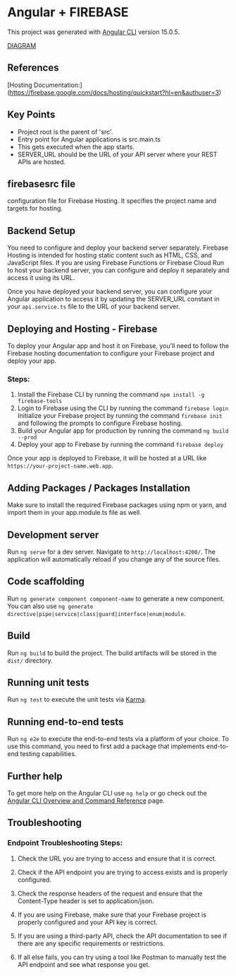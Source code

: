 # Angular + FIREBASE

This project was generated with [Angular CLI](https://github.com/angular/angular-cli) version 15.0.5.


[DIAGRAM](./out/src/Example/Example.png)




## References 

[Hosting Documentation:]
(https://firebase.google.com/docs/hosting/quickstart?hl=en&authuser=3)


## Key Points 

- Project root is the parent of 'src'.
- Entry point for Angular applications is src.main.ts
- This gets executed when the app starts.
- SERVER_URL should be the URL of your API server where your REST APIs are hosted. 


## firebasesrc file 
configuration file for Firebase Hosting. It specifies the project name and targets for hosting.

## Backend Setup
You need to configure and deploy your backend server separately.
Firebase Hosting is intended for hosting static content such as HTML, CSS, and JavaScript files. If you are using Firebase Functions or Firebase Cloud Run to host your backend server, you can configure and deploy it separately and access it using its URL.

Once you have deployed your backend server, you can configure your Angular application to access it by updating the SERVER_URL constant in your `api.service.ts` file to the URL of your backend server.


## Deploying and Hosting - Firebase
To deploy your Angular app and host it on Firebase, you'll need to follow the Firebase hosting documentation to configure your Firebase project and deploy your app.
### Steps:
1. Install the Firebase CLI by running the command `npm install -g firebase-tools`
2. Login to Firebase using the CLI by running the command `firebase login` Initialize your Firebase project by running the command `firebase init` and following the prompts to configure Firebase hosting. 
3. Build your Angular app for production by running the command `ng build --prod`
4. Deploy your app to Firebase by running the command `firebase deploy`

Once your app is deployed to Firebase, it will be hosted at a URL like `https://your-project-name.web.app`.


## Adding Packages / Packages Installation
Make sure to install the required Firebase packages using npm or yarn, and import them in your app.module.ts file as well.



## Development server

Run `ng serve` for a dev server. Navigate to `http://localhost:4200/`. The application will automatically reload if you change any of the source files.

## Code scaffolding

Run `ng generate component component-name` to generate a new component. You can also use `ng generate directive|pipe|service|class|guard|interface|enum|module`.

## Build

Run `ng build` to build the project. The build artifacts will be stored in the `dist/` directory.

## Running unit tests

Run `ng test` to execute the unit tests via [Karma](https://karma-runner.github.io).

## Running end-to-end tests

Run `ng e2e` to execute the end-to-end tests via a platform of your choice. To use this command, you need to first add a package that implements end-to-end testing capabilities.

## Further help

To get more help on the Angular CLI use `ng help` or go check out the [Angular CLI Overview and Command Reference](https://angular.io/cli) page.



## Troubleshooting 

### Endpoint Troubleshooting Steps:
1. Check the URL you are trying to access and ensure that it is correct.

2. Check if the API endpoint you are trying to access exists and is properly configured.
3. Check the response headers of the request and ensure that the Content-Type header is set to application/json.
4. If you are using Firebase, make sure that your Firebase project is properly configured and your API key is correct.

5. If you are using a third-party API, check the API documentation to see if there are any specific requirements or restrictions.

6. If all else fails, you can try using a tool like Postman to manually test the API endpoint and see what response you get.

